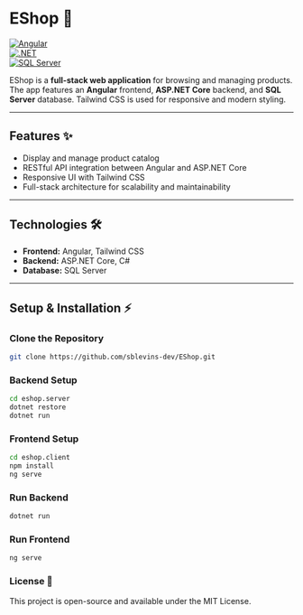 # EShop 🛒

[![Angular](https://img.shields.io/badge/Angular-DD0031?logo=angular&logoColor=white)](https://angular.io/)  
[![.NET](https://img.shields.io/badge/.NET-512BD4?logo=dotnet&logoColor=white)](https://dotnet.microsoft.com/)  
[![SQL Server](https://img.shields.io/badge/SQL%20Server-CC2927?logo=microsoft%20sql%20server&logoColor=white)](https://www.microsoft.com/en-us/sql-server)

EShop is a **full-stack web application** for browsing and managing products. The app features an **Angular** frontend, **ASP.NET Core** backend, and **SQL Server** database. Tailwind CSS is used for responsive and modern styling.

---

## Features ✨

- Display and manage product catalog  
- RESTful API integration between Angular and ASP.NET Core  
- Responsive UI with Tailwind CSS  
- Full-stack architecture for scalability and maintainability  

---

## Technologies 🛠️

- **Frontend:** Angular, Tailwind CSS  
- **Backend:** ASP.NET Core, C#  
- **Database:** SQL Server  

---

## Setup & Installation ⚡

### Clone the Repository
```bash
git clone https://github.com/sblevins-dev/EShop.git
```

### Backend Setup
```bash
cd eshop.server
dotnet restore
dotnet run
```

### Frontend Setup
```bash
cd eshop.client
npm install
ng serve
```

### Run Backend
```bash
dotnet run
```

### Run Frontend
```bash
ng serve
```

### License 📄
This project is open-source and available under the MIT License.
